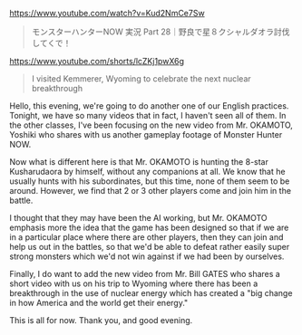 https://www.youtube.com/watch?v=Kud2NmCe7Sw

> モンスターハンターNOW 実況 Part 28｜野良で星８クシャルダオラ討伐してくで！ 

https://www.youtube.com/shorts/lcZKj1pwX6g

> I visited Kemmerer, Wyoming to celebrate the next nuclear breakthrough 

Hello, this evening, we're going to do another one of our English practices. Tonight, we have so many videos that in fact, I haven't seen all of them. In the other classes, I've been focusing on the new video from Mr. OKAMOTO, Yoshiki who shares with us another gameplay footage of Monster Hunter NOW. 

Now what is different here is that Mr. OKAMOTO is hunting the 8-star Kusharudaora by himself, without any companions at all. We know that he usually hunts with his subordinates, but this time, none of them seem to be around. However, we find that 2 or 3 other players come and join him in the battle. 

I thought that they may have been the AI working, but Mr. OKAMOTO emphasis more the idea that the game has been designed so that if we are in a particular place where there are other players, then they can join and help us out in the battles, so that we'd be able to defeat rather easily super strong monsters which we'd not win against if we had been by ourselves.

Finally, I do want to add the new video from Mr. Bill GATES who shares a short video with us on his trip to Wyoming where there has been a breakthrough in the use of nuclear energy which has created a "big change in how America and the world get their energy."

This is all for now. Thank you, and good evening.
